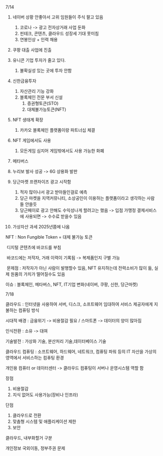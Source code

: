 7/14

1. 네이버 상황 안좋아서 고위 임원들이 주식 팔고 있음 
   1. 코로나 -> 광고 전자상거래 사업 둔화
   2. 핀테크, 콘텐츠, 클라우드 성장세 기대 못미침
   3. 연봉인상 + 인력 채용
2. 쿠팡 대출 사업에 진출
3. 유니콘 기업 투자가 줄고 있다.
   1. 불확실성 있는 곳에 투자 안함
4. 신한금융투자 
   1. 자산관리 기능 강화
   2. 블록체인 전문 부서 신설
      1. 증권형토큰(STO)
      2. 대체불가능토큰(NFT)
5. NFT 생태계 확장
   1. 카카오 블록체인 플랫폼이랑 파트너십 체결

6. NFT 게임에서도 사용
   1. 모든게임 심지어 게임밖에서도 사용 가능한 화폐
7. 메타버스
8. 누리보 발사 성공 -> 6G 상용화 발판
9. 당근마켓 프랜차이즈 광고 시작함
   1. 적자 많이나서 광고 받아들인걸로 예측
   2. 당근 마켓을 지역커뮤니티, 소상공인이 이용하는 플랫폼이라고 생각하는 사람들 안쓸듯
   3. 당근페이로 광고 안해도 수익성나게 할려고는 했음 -> 입점 가맹정 결제서비스에 사용되면 -> 수수료 받을수 있음

10. 가상자산 과세 2025년쯤에 나옴





NFT : Non Fungible Token = 대체 불가능 토큰

​		  디지털 콘텐츠에 바코드를 부침

​		  바코드에는 저작자, 거래 이력이 기록됨 -> 복제품인지 구별 가능

​		 문제점 : 저작자가 아닌 사람이 발행할수 있음, NFT 유지하는데 전력소비가 많이 듦, 실제 원품의 가치가 떨어질수도 있음



이슈 : 블록체인, 메타버스, NFT, IT기업 변화(네이버, 쿠팡, 신한, 당근마켓)



7/18

클라우드 : 인터넷을 사용하여 서버, 디스크, 소프트웨어 임대하여 서비스 제공자에게 지불하는 컴퓨팅 방식

시대적 배경 : 금융위기 -> 비용절감 필요   /  스마트폰 -> 데이터의 양이 많아짐

인식전환 : 소유 -> 대여

기술발전 : 가상화 기술, 분산처리 기술,데이터베이스 기술

클라우드 컴퓨팅 : 소프트웨어, 하드웨어, 네트워크, 컴퓨팅 파워 등의 IT 자산을 가상의 영역에서 서비스하는 컴퓨팅 환경

개인용 컴퓨터 or 데이터센터 -> 클라우드 컴퓨팅이 서버나 운영시스템 역할 함

장점

1. 비용절감
2. 지식 없어도 사용가능(장비나 인프라)



단점

1. 클라우드로 전환
2. 맞춤형 시스템 및 애플리케이션 제한
3. 보안



클라우드, 내부화할거 구분

개인정보 국외이동, 정부주권 문제





